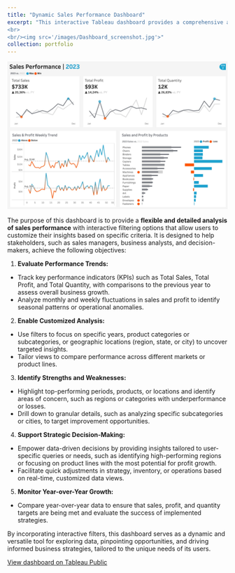 ```yaml
---
title: "Dynamic Sales Performance Dashboard"
excerpt: "This interactive Tableau dashboard provides a comprehensive analysis of sales performance, featuring key metrics like total sales, profit, and quantity, with year-over-year comparisons and trends. Its dynamic filters enable users to customize insights by product categories,subcategories, and geographic locations, making it a powerful tool for data-driven decision-making and performance optimization. 
<br>
<br/><img src='/images/Dashboard_screenshot.jpg'>"
collection: portfolio
---
```

![Sales Dashboard](/images/Dashboard_screenshot.jpg)

The purpose of this dashboard is to provide a **flexible and detailed analysis of sales performance** with interactive filtering options that allow users to customize their insights based on specific criteria. It is designed to help stakeholders, such as sales managers, business analysts, and decision-makers, achieve the following objectives:

1. **Evaluate Performance Trends:**
- Track key performance indicators (KPIs) such as Total Sales, Total Profit, and Total Quantity, with comparisons to the previous year to assess overall business growth.
- Analyze monthly and weekly fluctuations in sales and profit to identify seasonal patterns or operational anomalies.
2. **Enable Customized Analysis:**
- Use filters to focus on specific years, product categories or subcategories, or geographic locations (region, state, or city) to uncover targeted insights.
- Tailor views to compare performance across different markets or product lines.
3. **Identify Strengths and Weaknesses:**
- Highlight top-performing periods, products, or locations and identify areas of concern, such as regions or categories with underperformance or losses.
- Drill down to granular details, such as analyzing specific subcategories or cities, to target improvement opportunities.
4. **Support Strategic Decision-Making:**
- Empower data-driven decisions by providing insights tailored to user-specific queries or needs, such as identifying high-performing regions or focusing on product lines with the most potential for profit growth.
- Facilitate quick adjustments in strategy, inventory, or operations based on real-time, customized data views.
5. **Monitor Year-over-Year Growth:**
- Compare year-over-year data to ensure that sales, profit, and quantity targets are being met and evaluate the success of implemented strategies.

By incorporating interactive filters, this dashboard serves as a dynamic and versatile tool for exploring data, pinpointing opportunities, and driving informed business strategies, tailored to the unique needs of its users.

 [View dashboard on Tableau Public](https://public.tableau.com/app/profile/alexander.pyatlin/viz/SalesDashboard_17316639584670/SalesDashboard)
